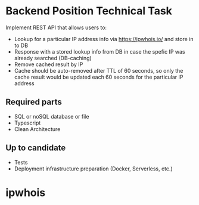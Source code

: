 # Backend Position Technical Task

Implement REST API that allows users to:
- Lookup for a particular IP address info via https://ipwhois.io/ and store in to DB
- Response with a stored lookup info from DB in case the spefic IP was already searched (DB-caching)
- Remove cached result by IP
- Cache should be auto-removed after TTL of 60 seconds, so only the cache result would be updated each 60 seconds for the particular IP address 

## Required parts
- SQL or noSQL database or file
- Typescript
- Clean Architecture

## Up to candidate
- Tests
- Deployment infrastructure preparation (Docker, Serverless, etc.)

# ipwhois
